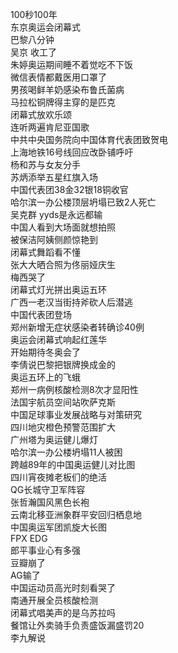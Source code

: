 100秒100年  
东京奥运会闭幕式  
巴黎八分钟  
吴京 收工了  
朱婷奥运期间睡不着觉吃不下饭  
微信表情都戴医用口罩了  
男孩喝鲜羊奶感染布鲁氏菌病  
马拉松铜牌得主穿的是匹克  
闭幕式放欢乐颂  
连听两遍肯尼亚国歌  
中共中央国务院向中国体育代表团致贺电  
上海地铁16号线回应改卧铺呼吁  
杨和苏与女友分手  
苏炳添举五星红旗入场  
中国代表团38金32银18铜收官  
哈尔滨一办公楼顶层坍塌已致2人死亡  
吴克群 yyds是永远都输  
中国人看到大场面就想拍照  
被保洁阿姨侧颜惊艳到  
闭幕式舞蹈看不懂  
张大大晒合照为佟丽娅庆生  
梅西哭了  
闭幕式灯光拼出奥运五环  
广西一老汉当街持斧砍人后潜逃  
中国代表团登场  
郑州新增无症状感染者转确诊40例  
奥运会闭幕式响起红莲华  
开始期待冬奥会了  
李倩说巴黎把银牌换成金的  
奥运五环上的飞蛾  
郑州一病例核酸检测8次才显阳性  
法国宇航员空间站吹萨克斯  
中国足球事业发展战略与对策研究  
四川地灾橙色预警范围扩大  
广州塔为奥运健儿爆灯  
哈尔滨一办公楼坍塌11人被困  
跨越89年的中国奥运健儿对比图  
四川宵夜摊老板们的绝活  
QG长城守卫军阵容  
张哲瀚国风黑色长袍  
云南北移亚洲象群平安回归栖息地  
中国奥运军团凯旋大长图  
FPX EDG  
郎平事业心有多强  
豆瓣崩了  
AG输了  
中国运动员高光时刻看哭了  
南通开展全员核酸检测  
闭幕式唱美声的是乌苏拉吗  
餐馆让外卖骑手负责盛饭漏盛罚20  
李九解说  
